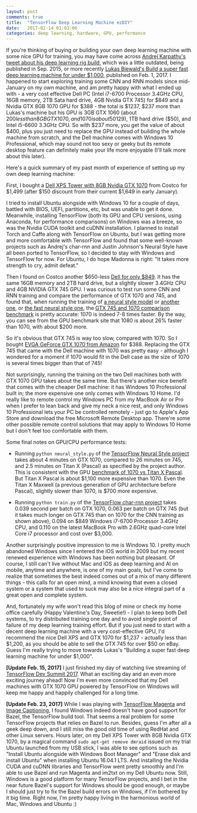 ```yaml
---
layout: post
comments: true
title:  "TensorFlow Deep Learning Machine ezDIY"
date:   2017-02-14 01:03:06
categories: deep learning, hardware, GPU, performance
---
```


If you're thinking of buying or building your own deep learning machine with some nice GPU for training, you may have come across [Andrej Karpathy's tweet about his deep learning rig build](https://twitter.com/karpathy/status/648256662554341377?lang=en), which was a little outdated, being published in Sep. 2015, or more recently [Lukas Biewald's Build a super fast deep learning machine for under $1,000](https://www.oreilly.com/learning/build-a-super-fast-deep-learning-machine-for-under-1000), published on Feb. 1, 2017. I happened to start exploring training some CNN and RNN models since mid-January on my own machine, and am pretty happy with what I ended up with - a very cost effective Dell PC (Intel i7-6700 Processor 3.4GHz CPU, 16GB memory, 2TB Sata hard drive, 4GB Nvidia GTX 745) for $849 and a Nvidia GTX 8GB 1070 GPU for $388 - the total is $1237, $237 more than Lukas's machine but his GPU is 3GB GTX 1060 (about $200 less than 8GB GTX 1070, and 1070 is about 50% faster than 1060), 8GB memory ($129), 1TB hard drive ($50), and Intel i5-6600 3.3GHz CPU. So with $237 more, you get the value of about $400, plus you just need to replace the GPU instead of building the whole machine from scratch, and the Dell machine comes with Windows 10 Professional, which may sound not too sexy or geeky but its remote desktop feature can definitely make your life more enjoyable (I'll talk more about this later).

Here's a quick summary of my past month of experience of setting up my own deep learning machine:

First, I bought a [Dell XPS Tower with 8GB Nvidia GTX 1070](https://www.costco.com/Dell-XPS-Tower-Special-Edition---Intel-Core-i7---8GB-NVIDIA-Graphics.product.100307806.html) from Costco for $1,499 (after $150 discount from their current $1,649 in early January).

I tried to install Ubuntu alongside with Windows 10 for a couple of days, battled with BIOS, UEFI, partitions, etc, but was unable to get it done. Meanwhile, installing TensorFlow (both its GPU and CPU versions, using Anaconda, for performance comparisons) on Windows was a breeze, so was the Nvidia CUDA toolkit and cuDNN installation. I planned to install Torch and Caffe along with TensorFlow on Ubuntu, but I was getting more and more comfortable with TensorFlow and found that some well-known projects such as Andrej's char-rnn and Justin Johnson's Neural Style have all been ported to TensorFlow, so I decided to stay with Windows and TensorFlow for now. For Ubuntu, I do hope Madonna is right: "It takes more strength to cry, admit defeat."

Then I found on Costco another $650-less [Dell for only $849](https://www.costco.com/Dell-XPS-8900-Desktop---Intel-Core-i7---4GB-NVIDIA-Graphics.product.100293015.html). It has the same 16GB memory and 2TB hard drive, but a slightly slower 3.4GHz CPU and 4GB NVIDIA GTX 745 GPU. I was curious to test run some CNN and RNN training and compare the performance of GTX 1070 and 745, and found that, when running the training of [a neural style model](https://github.com/anishathalye/neural-style) or [another one](https://github.com/log0/neural-style-painting), or [the fast neural style one](https://github.com/lengstrom/fast-style-transfer), the [GTX 745 and 1070 comparison benchmark](http://gpu.userbenchmark.com/Compare/Nvidia-GTX-745-OEM-vs-Nvidia-GTX-1070/2638vs3609) is pretty accurate: 1070 is indeed 7-8 times faster. By the way, you can see from the GPU benchmark site that 1080 is about 26% faster than 1070, with about $200 more.

So it's obvious that GTX 745 is way too slow, compared with 1070. So I bought [EVGA GeForce GTX 1070 from Amazon](https://www.amazon.com/gp/product/B01GX5YWAO/ref=oh_aui_detailpage_o00_s00?ie=UTF8&psc=1) for $388. Replacing the GTX 745 that came with the Dell machine with 1070 was pretty easy - although I wondered for a moment if 1070 would fit in the Dell case as the size of 1070 is several times bigger than that of 745!

Not surprisingly, running the training on the two Dell machines both with GTX 1070 GPU takes about the same time. But there's another nice benefit that comes with the cheaper Dell machine: it has Windows 10 Professional built in; the more expensive one only comes with Windows 10 Home. I'd really like to remote control my Windows PC from my MacBook Air or Pro when I prefer to lean back and give my neck a nice rest, and only Windows 10 Professional lets your PC be controlled remotely - just go to Apple's App Store and download the free Microsoft Remote Desktop app. There're some other possible remote control solutions that may apply to Windows 10 Home but I don't feel too comfortable with them.

Some final notes on GPU/CPU performance tests:

* Running `python neural_style.py` of the [TensorFlow Neural Style project](https://github.com/anishathalye/neural-style) takes about 4 minutes on GTX 1070, compared to 26 minutes on 745, and 2.5 minutes on Titan X (Pascal) as specified by the project author. This is consistent with the GPU [benchmark of 1070 vs Titan X Pascal](http://gpu.userbenchmark.com/Compare/Nvidia-Titan-X-Pascal-vs-Nvidia-GTX-1070/m158352vs3609). But Titan X Pascal is about $1,100 more expensive than 1070. Even the Titan X Maxwell (a previous generation of GPU architecture before Pascal), slightly slower than 1070, is $700 more expensive.

* Running `python train.py` of the [TensorFlow char-rnn project](https://github.com/sherjilozair/char-rnn-tensorflow) takes 0.039 second per batch on GTX 1070, 0.063 per batch on GTX 745 (but it takes much longer on GTX 745 than on 1070 for the CNN training as shown above), 0.094 on $849 Windows i7-6700 Processor 3.4GHz CPU, and 0.110 on the latest MacBook Pro with 2.6GHz quad-core Intel Core i7 processor and cost over $3,000.

Another surprisingly positive impression to me is Windows 10. I pretty much abandoned Windows since I entered the iOS world in 2009 but my recent renewed experience with Windows has been nothing but pleasant. Of course, I still can't live without Mac and iOS as deep learning and AI on mobile, anytime and anywhere, is one of my main goals, but I've come to realize that sometimes the best indeed comes out of a mix of many different things - this calls for an open mind, a mind knowing that even a closed system or a system that used to suck may also be a nice integral part of a great open and complete system.

And, fortunately my wife won't read this blog of mine or check my home office carefully (Happy Valentine's Day, Sweetie!) - I plan to keep both Dell systems, to try distributed training one day and to avoid single point of failure of my deep learning training effort. But if you just need to start with a decent deep learning machine with a very cost-effective GPU, I'd recommend the nice Dell XPS and GTX 1070 for $1,237 - actually less than $1,200, as you should be able to sell the GTX 745 for over $50 on eBay. Guess I'm really trying to move towards Lukas's "Building a super fast deep learning machine for under $1,000".

**[Update Feb. 15, 2017]** I just finished my day of watching live streaming of [TensorFlow Dev Summit 2017](https://events.withgoogle.com/tensorflow-dev-summit/). What an exciting day and an even more exciting journey ahead! Now I'm even more convinced that my Dell machines with GTX 1070 GPU powered by TensorFlow on Windows will keep me happy and happily challenged for a long time.

**[Update Feb. 23, 2017]** While I was playing with [TensorFlow Magenta](https://github.com/tensorflow/magenta) and [Image Captioning](https://github.com/tensorflow/models/tree/master/im2txt), I found Windows indeed doesn't have good support for Bazel, the TensorFlow build tool. That seems a real problem for some TensorFlow projects that relies on Bazel to run. Besides, guess I'm after all a geek deep down, and I still miss the good old time of using RedHat and other Linux servers. Hours later, on my Dell XPS Tower with 8GB Nvidia GTX 1070, by a magical command `sudo apt-get remove dmraid` issued on my trial Ubuntu launched from my USB stick, I was able to see options such as "Install Ubuntu alongside with Windows Boot Manager" and "Erase disk and install Ubuntu" when installing Ubuntu 16.04.1 LTS. And installing the Nvidia CUDA and cuDNN libraries and TensorFlow went pretty smoothly and I'm able to use Bazel and run Magenta and im2txt on my Dell Ubuntu now. Still, Windows is a good platform for many TensorFlow projects, and I bet in the near future Bazel's support for Windows should be good enough, or maybe I should just try to fix the Bazel build errors on Windows, if I'm bothered by it big time. Right now, I'm pretty happy living in the harmonious world of Mac, Windows and Ubuntu :) 
